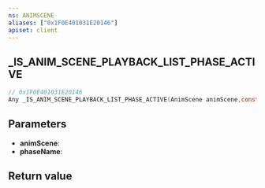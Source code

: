 ```yaml
---
ns: ANIMSCENE
aliases: ["0x1F0E401031E20146"]
apiset: client
---
```

## _IS_ANIM_SCENE_PLAYBACK_LIST_PHASE_ACTIVE

```c
// 0x1F0E401031E20146
Any _IS_ANIM_SCENE_PLAYBACK_LIST_PHASE_ACTIVE(AnimScene animScene,const char* phaseName);
```


## Parameters
* **animScene**:
* **phaseName**:

## Return value

